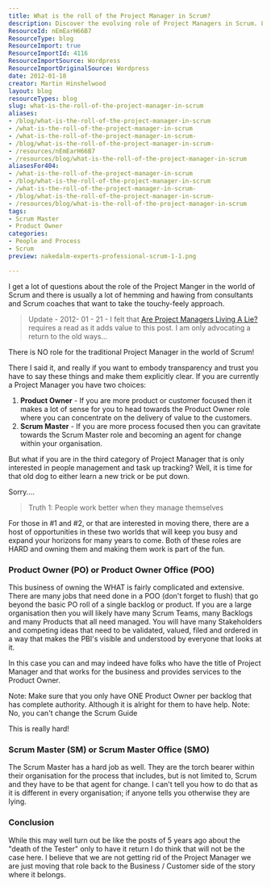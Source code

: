 ```yaml
---
title: What is the roll of the Project Manager in Scrum?
description: Discover the evolving role of Project Managers in Scrum. Learn how to transition to Product Owner or Scrum Master for greater impact and success.
ResourceId: nEmEarH66B7
ResourceType: blog
ResourceImport: true
ResourceImportId: 4116
ResourceImportSource: Wordpress
ResourceImportOriginalSource: Wordpress
date: 2012-01-18
creator: Martin Hinshelwood
layout: blog
resourceTypes: blog
slug: what-is-the-roll-of-the-project-manager-in-scrum
aliases:
- /blog/what-is-the-roll-of-the-project-manager-in-scrum
- /what-is-the-roll-of-the-project-manager-in-scrum
- /what-is-the-roll-of-the-project-manager-in-scrum-
- /blog/what-is-the-roll-of-the-project-manager-in-scrum-
- /resources/nEmEarH66B7
- /resources/blog/what-is-the-roll-of-the-project-manager-in-scrum
aliasesFor404:
- /what-is-the-roll-of-the-project-manager-in-scrum
- /blog/what-is-the-roll-of-the-project-manager-in-scrum
- /what-is-the-roll-of-the-project-manager-in-scrum-
- /blog/what-is-the-roll-of-the-project-manager-in-scrum-
- /resources/blog/what-is-the-roll-of-the-project-manager-in-scrum
tags:
- Scrum Master
- Product Owner
categories:
- People and Process
- Scrum
preview: nakedalm-experts-professional-scrum-1-1.png

---
```

I get a lot of questions about the role of the Project Manger in the world of Scrum and there is usually a lot of hemming and hawing from consultants and Scrum coaches that want to take the touchy-feely approach.

> Update - 2012\- 01 - 21 - I felt that [Are Project Managers Living A Lie?](http://agilescout.com/are-project-managers-living-a-lie/) requires a read as it adds value to this post. I am only advocating a return to the old ways...

There is NO role for the traditional Project Manager in the world of Scrum!

There I said it, and really if you want to embody transparency and trust you have to say these things and make them explicitly clear. If you are currently a Project Manager you have two choices:

1. **Product Owner** - If you are more product or customer focused then it makes a lot of sense for you to head towards the Product Owner role where you can concentrate on the delivery of value to the customers.
2. **Scrum Master** - If you are more process focused then you can gravitate towards the Scrum Master role and becoming an agent for change within your organisation.

But what if you are in the third category of Project Manager that is only interested in people management and task up tracking? Well, it is time for that old dog to either learn a new trick or be put down.

Sorry....

> Truth 1: People work better when they manage themselves

For those in #1 and #2, or that are interested in moving there, there are a host of opportunities in these two worlds that will keep you busy and expand your horizons for many years to come. Both of these roles are HARD and owning them and making them work is part of the fun.

### Product Owner (PO) or Product Owner Office (POO)

This business of owning the WHAT is fairly complicated and extensive. There are many jobs that need done in a POO (don't forget to flush) that go beyond the basic PO roll of a single backlog or product. If you are a large organisation then you will likely have many Scrum Teams, many Backlogs and many Products that all need managed. You will have many Stakeholders and competing ideas that need to be validated, valued, filed and ordered in a way that makes the PBI's visible and understood by everyone that looks at it.

In this case you can and may indeed have folks who have the title of Project Manager and that works for the business and provides services to the Product Owner.

Note: Make sure that you only have ONE Product Owner per backlog that has complete authority. Although it is alright for them to have help. Note: No, you can't change the Scrum Guide

This is really hard!

### Scrum Master (SM) or Scrum Master Office (SMO)

The Scrum Master has a hard job as well. They are the torch bearer within their organisation for the process that includes, but is not limited to, Scrum and they have to be that agent for change. I can't tell you how to do that as it is different in every organisation; if anyone tells you otherwise they are lying.

### Conclusion

While this may well turn out be like the posts of 5 years ago about the "death of the Tester" only to have it return I do think that will not be the case here. I believe that we are not getting rid of the Project Manager we are just moving that role back to the Business / Customer side of the story where it belongs.
